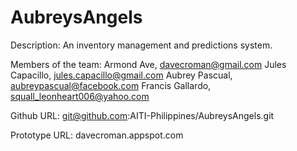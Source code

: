 AubreysAngels
=============
Description:
An inventory management and predictions system.

Members of the team:
Armond Ave, davecroman@gmail.com
Jules Capacillo, jules.capacillo@gmail.com
Aubrey Pascual, aubreypascual@facebook.com
Francis Gallardo, squall_leonheart006@yahoo.com

Github URL:
git@github.com:AITI-Philippines/AubreysAngels.git

Prototype URL:
davecroman.appspot.com